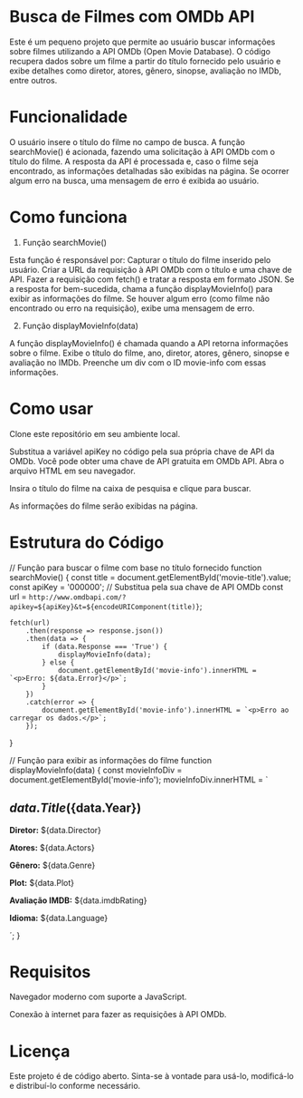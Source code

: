 # Busca de Filmes com OMDb API
Este é um pequeno projeto que permite ao usuário buscar informações sobre filmes utilizando a API OMDb (Open Movie Database). O código recupera dados sobre um filme a partir do título fornecido pelo usuário e exibe detalhes como diretor, atores, gênero, sinopse, avaliação no IMDb, entre outros.

# Funcionalidade
O usuário insere o título do filme no campo de busca.
A função searchMovie() é acionada, fazendo uma solicitação à API OMDb com o título do filme.
A resposta da API é processada e, caso o filme seja encontrado, as informações detalhadas são exibidas na página.
Se ocorrer algum erro na busca, uma mensagem de erro é exibida ao usuário.

# Como funciona
1. Função searchMovie()

Esta função é responsável por:
Capturar o título do filme inserido pelo usuário.
Criar a URL da requisição à API OMDb com o título e uma chave de API.
Fazer a requisição com fetch() e tratar a resposta em formato JSON.
Se a resposta for bem-sucedida, chama a função displayMovieInfo() para exibir as informações do filme.
Se houver algum erro (como filme não encontrado ou erro na requisição), exibe uma mensagem de erro.

2. Função displayMovieInfo(data)

A função displayMovieInfo() é chamada quando a API retorna informações sobre o filme.
Exibe o título do filme, ano, diretor, atores, gênero, sinopse e avaliação no IMDb.
Preenche um div com o ID movie-info com essas informações.

# Como usar
Clone este repositório em seu ambiente local.

Substitua a variável apiKey no código pela sua própria chave de API da OMDb. Você pode obter uma chave de API gratuita em OMDb API.
Abra o arquivo HTML em seu navegador.

Insira o título do filme na caixa de pesquisa e clique para buscar.

As informações do filme serão exibidas na página.

# Estrutura do Código

// Função para buscar o filme com base no título fornecido
function searchMovie() {
    const title = document.getElementById('movie-title').value;
    const apiKey = '000000';  // Substitua pela sua chave de API OMDb
    const url = `http://www.omdbapi.com/?apikey=${apiKey}&t=${encodeURIComponent(title)}`;

    fetch(url)
        .then(response => response.json())
        .then(data => {
            if (data.Response === 'True') {
                displayMovieInfo(data);
            } else {
                document.getElementById('movie-info').innerHTML = `<p>Erro: ${data.Error}</p>`;
            }
        })
        .catch(error => {
            document.getElementById('movie-info').innerHTML = `<p>Erro ao carregar os dados.</p>`;
        });
}

// Função para exibir as informações do filme
function displayMovieInfo(data) {
    const movieInfoDiv = document.getElementById('movie-info');
    movieInfoDiv.innerHTML = `
        <h2>${data.Title} (${data.Year})</h2>
        <p><strong>Diretor:</strong> ${data.Director}</p>
        <p><strong>Atores:</strong> ${data.Actors}</p>
        <p><strong>Gênero:</strong> ${data.Genre}</p>
        <p><strong>Plot:</strong> ${data.Plot}</p>
        <p><strong>Avaliação IMDB:</strong> ${data.imdbRating}</p>
        <p><strong>Idioma:</strong> ${data.Language}</p>
    ´;
}

# Requisitos

Navegador moderno com suporte a JavaScript.

Conexão à internet para fazer as requisições à API OMDb.

# Licença
Este projeto é de código aberto. Sinta-se à vontade para usá-lo, modificá-lo e distribuí-lo conforme necessário.
